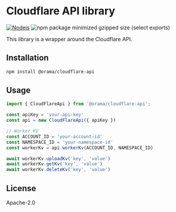 # Cloudflare API library

[![Nodejs](https://github.com/oramasearch/cloudflare-api/actions/workflows/nodejs.yml/badge.svg)](https://github.com/oramasearch/cloudflare-api/actions/workflows/nodejs.yml)
![npm package minimized gzipped size (select exports)](https://img.shields.io/bundlejs/size/%40orama%2Fcloudflare-api)

This library is a wrapper around the Cloudflare API.

## Installation

```sh
npm install @orama/cloudflare-api
```

## Usage

```ts
import { CloudFlareApi } from '@orama/cloudflare-api';

const apiKey = 'your-api-key'
const api = new CloudFlareApi({ apiKey })

// Worker KV
const ACCOUNT_ID = 'your-account-id'
const NAMESPACE_ID = 'your-namespace-id'
const workerKv = api.workerKv(ACCOUNT_ID, NAMESPACE_ID)

await workerKv.uploadKv('key', 'value')
await workerKv.getKv('key', 'value')
await workerKv.deleteKv('key', 'value')
```

## License

Apache-2.0

